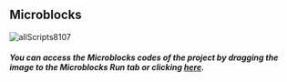 ## Microblocks
![allScripts8107](https://user-images.githubusercontent.com/112697142/189843458-4526164f-57bb-4da7-ba95-784c4bb64bbc.png)


##### You can access the Microblocks codes of the project by dragging the image to the Microblocks Run tab or clicking [here](https://microblocks.fun/run/microblocks.html#scripts=GP%20Scripts%0Adepends%20%27OLED%20Graphics%27%0A%0Ascript%20716%20109%20%7B%0AwhenStarted%0AOLEDInit_I2C%20%27OLED_0.96in%27%20%273C%27%200%20false%0Aforever%20%7B%0A%20%20pb_set_red_LED%20false%0A%20%20OLEDwrite%20%27%3CBUZZ%20WIRE%20GAME%3E%27%200%200%20false%0A%20%20OLEDwrite%20%27Press%20the%20Button%27%200%2017%20false%0A%20%20OLEDwrite%20%27TO%20START%21%27%2025%2035%20false%0A%20%20waitUntil%20%28%28pb_button%29%20%3D%3D%20%28booleanConstant%20true%29%29%0A%20%20OLEDclear%0A%20%20OLEDwrite%20%27GAME%27%2025%2035%20false%0A%20%20OLEDwrite%20%27STARTED%21%27%2025%2045%20false%0A%20%20digitalWriteOp%201%20true%0A%20%20resetTimer%0A%20%20waitUntil%20%28%28digitalReadOp%201%29%20%3D%3D%20%28booleanConstant%20false%29%29%0A%20%20OLEDclear%0A%20%20time%20%3D%20%28timer%29%0A%20%20sayIt%20time%0A%20%20OLEDwrite%20%27GAME%20OVER%21%27%2025%2035%20false%0A%20%20OLEDwrite%20%28%27%5Bdata%3Ajoin%5D%27%20time%20%27ms%27%29%2025%2045%20false%0A%20%20pb_set_red_LED%20true%0A%20%20pb_beep%20500%0A%20%20waitMillis%205000%0A%20%20OLEDclear%0A%7D%0A%7D%0A%0A "here").
